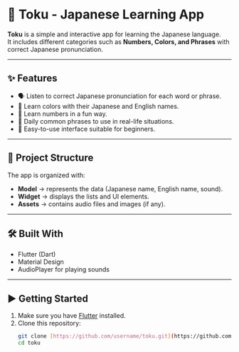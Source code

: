 # 📱 Toku - Japanese Learning App

**Toku** is a simple and interactive app for learning the Japanese language.  
It includes different categories such as **Numbers, Colors, and Phrases** with correct Japanese pronunciation.

---

## ✨ Features
- 🗣️ Listen to correct Japanese pronunciation for each word or phrase.  
- 🎨 Learn colors with their Japanese and English names.  
- 🔢 Learn numbers in a fun way.  
- 💬 Daily common phrases to use in real-life situations.  
- 🚀 Easy-to-use interface suitable for beginners.  

---

## 📂 Project Structure
The app is organized with:
- **Model** → represents the data (Japanese name, English name, sound).  
- **Widget** → displays the lists and UI elements.  
- **Assets** → contains audio files and images (if any).  

---

## 🛠️ Built With
- Flutter (Dart)  
- Material Design  
- AudioPlayer for playing sounds  

---

## ▶️ Getting Started
1. Make sure you have [Flutter](https://flutter.dev/docs/get-started/install) installed.  
2. Clone this repository:
   ```bash
   git clone [https://github.com/username/toku.git](https://github.com/KhaledBahjat/TokuApp)
   cd toku
